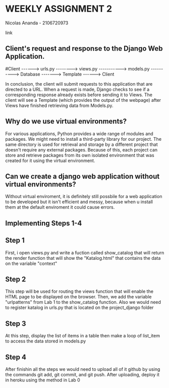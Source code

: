 # WEEKLY ASSIGNMENT 2

Nicolas Ananda - 2106720973

link

## Client's request and response to the Django Web Application.

#Client ------> urls.py --------> views.py -----------> models.py ----------> Database -------> Template ------> Client


In conclusion, the client will submit requests to this application that are directed to a URL. When a request is made, Django checks to see if a corresponding response already exists before sending it to Views. The client will see a Template (which provides the output of the webpage) after Views have finished retrieving data from Models.py.

## Why do we use virtual environments?

For various applications, Python provides a wide range of modules and packages. We might need to install a third-party library for our project. The same directory is used for retrieval and storage by a different project that doesn't require any external packages. Because of this, each project can store and retrieve packages from its own isolated environment that was created for it using the virtual environment.

## Can we create a django web application without virtual environments?
Without virtual enviroment, it is definitely still possbile for a web application to be developed but it isn't efficient and messy, because when u install them at the default enviroment it could cause errors.

## Implementing Steps 1-4
## Step 1
First, i open views.py and write a fuction called show_catalog that will return the render function that will show the "Katalog.html" that contains the data on the variable "context"
## Step 2
This step will be used for routing the views function that will enable the HTML page to be displayed on the browser. Then, we add the variable "urlpatterns" from Lab 1 to the show_catalog function. Also we would need to register katalog in urls.py that is located on the project_django folder
## Step 3
At this step, display the list of items in a table then make a loop of list_item to access the data stored in models.py
## Step 4
After finishin all the steps we would need to upload all of it github by using the commands git add, git commit, and git push. After uploading, deploy it in heroku using the method in Lab 0


